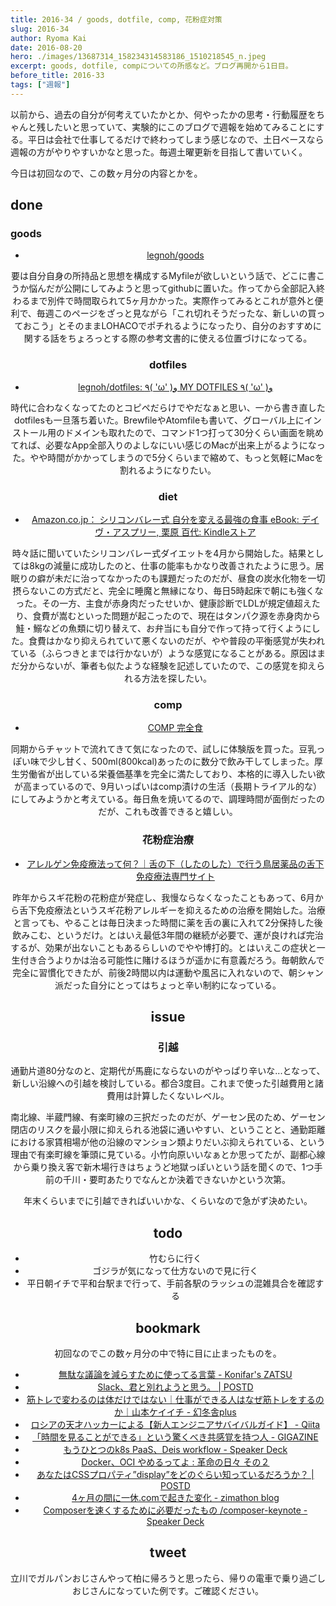 ```yaml
---
title: 2016-34 / goods, dotfile, comp, 花粉症対策
slug: 2016-34
author: Ryoma Kai
date: 2016-08-20
hero: ./images/13687314_158234314583186_1510218545_n.jpeg
excerpt: goods, dotfile, compについての所感など。ブログ再開から1日目。
before_title: 2016-33
tags: ["週報"]
---
```


以前から、過去の自分が何考えていたかとか、何やったかの思考・行動履歴をちゃんと残したいと思っていて、実験的にこのブログで週報を始めてみることにする。平日は会社で仕事してるだけで終わってしまう感じなので、土日ベースなら週報の方がやりやすいかなと思った。毎週土曜更新を目指して書いていく。

今日は初回なので、この数ヶ月分の内容とかを。

done
----

### goods 

<Tweet tweetLink="https://twitter.com/legnoh/status/718960742087544832" align="center" />

- [legnoh/goods](https://github.com/legnoh/goods)

要は自分自身の所持品と思想を構成するMyfileが欲しいという話で、どこに書こうか悩んだが公開にしてみようと思ってgithubに置いた。作ってから全部記入終わるまで別件で時間取られて5ヶ月かかった。実際作ってみるとこれが意外と便利で、毎週このページをざっと見ながら「これ切れそうだったな、新しいの買っておこう」とそのままLOHACOでポチれるようになったり、自分のおすすめに関する話をちょろっとする際の参考文書的に使える位置づけになってる。

### dotfiles

- [legnoh/dotfiles: ٩( 'ω' )و MY DOTFILES ٩( 'ω' )و](https://github.com/legnoh/dotfiles)

時代に合わなくなってたのとコピペだらけでやだなぁと思い、一から書き直したdotfilesも一旦落ち着いた。BrewfileやAtomfileも書いて、グローバル上にインストール用のドメインも取れたので、コマンド1つ打って30分くらい画面を眺めてれば、必要なApp全部入りのよしなにいい感じのMacが出来上がるようになった。やや時間がかかってしまうので5分くらいまで縮めて、もっと気軽にMacを割れるようになりたい。

### diet

- [Amazon.co.jp： シリコンバレー式 自分を変える最強の食事 eBook: デイヴ・アスプリー, 栗原 百代: Kindleストア](https://www.amazon.co.jp/dp/B015S5545W/)

時々話に聞いていたシリコンバレー式ダイエットを4月から開始した。結果としては8kgの減量に成功したのと、仕事の能率もかなり改善されたように思う。居眠りの癖が未だに治ってなかったのも課題だったのだが、昼食の炭水化物を一切摂らないこの方式だと、完全に睡魔と無縁になり、毎日5時起床で朝にも強くなった。その一方、主食が赤身肉だったせいか、健康診断でLDLが規定値超えたり、食費が嵩むといった問題が起こったので、現在はタンパク源を赤身肉から鮭・鰯などの魚類に切り替えて、お弁当にも自分で作って持って行くようにした。食費はかなり抑えられていて悪くないのだが、やや普段の平衡感覚が失われている（ふらつきとまでは行かないが）ような感覚になることがある。原因はまだ分からないが、筆者も似たような経験を記述していたので、この感覚を抑えられる方法を探したい。

### comp

- [COMP 完全食](http://www.comp.jp/img/ts_4.jpg)

<Instagram instagramId="BI6G_JVjc20" />

同期からチャットで流れてきて気になったので、試しに体験版を買った。豆乳っぽい味で少し甘く、500ml(800kcal)あったのに数分で飲み干してしまった。厚生労働省が出している栄養価基準を完全に満たしており、本格的に導入したい欲が高まっているので、9月いっぱいはcomp漬けの生活（長期トライアル的な）にしてみようかと考えている。毎日魚を焼いてるので、調理時間が面倒だったのだが、これも改善できると嬉しい。

### 花粉症治療

- [アレルゲン免疫療法って何？｜舌の下（したのした）で行う鳥居薬品の舌下免疫療法専門サイト](https://www.torii-alg.jp/allergy/immunotherapy.html)

昨年からスギ花粉の花粉症が発症し、我慢ならなくなったこともあって、6月から舌下免疫療法というスギ花粉アレルギーを抑えるための治療を開始した。治療と言っても、やることは毎日決まった時間に薬を舌の裏に入れて2分保持した後飲みこむ、というだけ。とはいえ最低3年間の継続が必要で、運が良ければ完治するが、効果が出ないこともあるらしいのでやや博打的。とはいえこの症状と一生付き合うよりかは治る可能性に賭けるほうが遥かに有意義だろう。毎朝飲んで完全に習慣化できたが、前後2時間以内は運動や風呂に入れないので、朝シャン派だった自分にとってはちょっと辛い制約になっている。

issue
----

### 引越

通勤片道80分なのと、定期代が馬鹿にならないのがやっぱり辛いな...となって、新しい沿線への引越を検討している。都合3度目。これまで使った引越費用と諸費用は計算したくないレベル。

南北線、半蔵門線、有楽町線の三択だったのだが、ゲーセン民のため、ゲーセン閉店のリスクを最小限に抑えられる池袋に通いやすい、ということと、通勤距離における家賃相場が他の沿線のマンション類よりだいぶ抑えられている、という理由で有楽町線を筆頭に見ている。小竹向原いいなぁとか思ってたが、副都心線から乗り換え客で新木場行きはちょうど地獄っぽいという話を聞くので、1つ手前の千川・要町あたりでなんとか決着できないかという次第。

年末くらいまでに引越できればいいかな、くらいなので急がず決めたい。

todo
----

- 竹むらに行く
- ゴジラが気になって仕方ないので見に行く
- 平日朝イチで平和台駅まで行って、手前各駅のラッシュの混雑具合を確認する

bookmark
----

初回なのでこの数ヶ月分の中で特に目に止まったものを。

- [無駄な議論を減らすために使ってる言葉 - Konifar's ZATSU](https://konifar-zatsu.hatenadiary.jp/entry/2016/06/29/193911)
- [Slack、君と別れようと思う。 | POSTD](https://postd.cc/slack-i-m-breaking-up-with-you/)
- [筋トレで変わるのは体だけではない｜仕事ができる人はなぜ筋トレをするのか｜山本ケイイチ - 幻冬舎plus](https://www.gentosha.jp/article/5377/)
- [ロシアの天才ハッカーによる【新人エンジニアサバイバルガイド】 - Qiita](https://qiita.com/jacksuzuki/items/b2fa6b44962e73a53d08)
- [「時間を見ることができる」という驚くべき共感覚を持つ人 - GIGAZINE](https://gigazine.net/news/20160617-rare-humans-see-time/)
- [もうひとつのk8s PaaS、Deis workflow - Speaker Deck](https://speakerdeck.com/jacopen/mouhitotufalsek8s-paas-deis-workflow)
- [Docker、OCI やめるってよ : 革命の日々 その２](http://blog.gachapin-sensei.com/archives/5174099.html)
- [あなたはCSSプロパティ”display”をどのぐらい知っているだろうか？ | POSTD](https://postd.cc/how-well-do-you-know-display/)
- [4ヶ月の間に一休.comで起きた変化 - zimathon blog](http://y-jima.hatenablog.com/entry/2016/08/09/005537)
- [Composerを速くするために必要だったもの /composer-keynote - Speaker Deck](https://speakerdeck.com/hirak/composer-keynote)

tweet
----

立川でガルパンおじさんやって柏に帰ろうと思ったら、帰りの電車で乗り過ごしおじさんになっていた例です。ご確認ください。

<Tweet tweetLink="https://twitter.com/legnoh/status/764425284540100608" align="center" />
<Tweet tweetLink="https://twitter.com/legnoh/status/764462862337052673" align="center" />
<Tweet tweetLink="https://twitter.com/legnoh/status/764462893370707972" align="center" />
<Tweet tweetLink="https://twitter.com/legnoh/status/764484640207884289" align="center" />
<Tweet tweetLink="https://twitter.com/legnoh/status/764484773880340485" align="center" />
